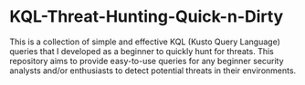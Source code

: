 # KQL-Threat-Hunting-Quick-n-Dirty
This is a collection of simple and effective KQL (Kusto Query Language) queries that I developed as a beginner to quickly hunt for threats. This repository aims to provide easy-to-use queries for any beginner security analysts and/or enthusiasts to detect potential threats in their environments.
